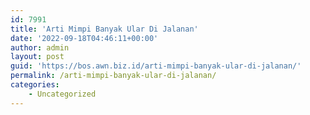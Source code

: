 ```yaml
---
id: 7991
title: 'Arti Mimpi Banyak Ular Di Jalanan'
date: '2022-09-18T04:46:11+00:00'
author: admin
layout: post
guid: 'https://bos.awn.biz.id/arti-mimpi-banyak-ular-di-jalanan/'
permalink: /arti-mimpi-banyak-ular-di-jalanan/
categories:
    - Uncategorized
---
```


